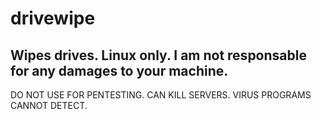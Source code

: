 # drivewipe
Wipes drives.
Linux only.
I am not responsable for any damages to your machine.
------
DO NOT USE FOR PENTESTING.
CAN KILL SERVERS.
VIRUS PROGRAMS CANNOT DETECT.
